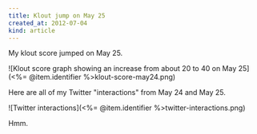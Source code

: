 ```yaml
---
title: Klout jump on May 25
created_at: 2012-07-04
kind: article
---
```


My klout score jumped on May 25.

![Klout score graph showing an increase from about 20 to 40 on May 25](<%= @item.identifier %>klout-score-may24.png)

Here are all of my Twitter "interactions" from May 24 and May 25.

![Twitter interactions](<%= @item.identifier %>twitter-interactions.png)

Hmm.
